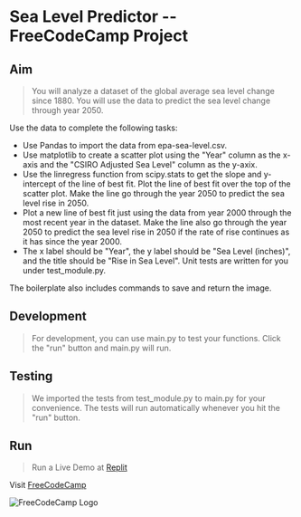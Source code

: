 # Sea Level Predictor  --FreeCodeCamp Project

## Aim
> You will analyze a dataset of the global average sea level change since 1880. You will use the data to predict the sea level change through year 2050.

Use the data to complete the following tasks:
  * Use Pandas to import the data from epa-sea-level.csv.
  * Use matplotlib to create a scatter plot using the "Year" column as the x-axis and the "CSIRO Adjusted Sea Level" column as the y-axix.
  * Use the linregress function from scipy.stats to get the slope and y-intercept of the line of best fit. Plot the line of best fit over the top of the scatter plot. Make the line go through the year 2050 to predict the sea level rise in 2050.
  * Plot a new line of best fit just using the data from year 2000 through the most recent year in the dataset. Make the line also go through the year 2050 to predict the sea level rise in 2050 if the rate of rise continues as it has since the year 2000.
  * The x label should be "Year", the y label should be "Sea Level (inches)", and the title should be "Rise in Sea Level".
Unit tests are written for you under test_module.py.

The boilerplate also includes commands to save and return the image.

## Development
> For development, you can use main.py to test your functions. Click the "run" button and main.py will run.

## Testing
> We imported the tests from test_module.py to main.py for your convenience. The tests will run automatically whenever you hit the "run" button.

## Run
> Run a Live Demo at [Replit](https://replit.com/@RiteshRavichand/boilerplate-sea-level-predictor#main.py "Live Demo")

Visit [FreeCodeCamp](https://www.freecodecamp.org/ "FreeCodeCamp") 

![FreeCodeCamp Logo](https://d33wubrfki0l68.cloudfront.net/774b60156d8f103170dc66f3ad10310941114653/da262/img/fcc_secondary_large.svg)
